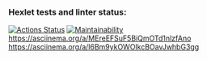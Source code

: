 ### Hexlet tests and linter status:
[![Actions Status](https://github.com/MaxRubtsovsk/python-project-49/actions/workflows/hexlet-check.yml/badge.svg)](https://github.com/MaxRubtsovsk/python-project-49/actions)
[![Maintainability](https://api.codeclimate.com/v1/badges/621f6a0a0b083c8abb60/maintainability)](https://codeclimate.com/github/MaxRubtsovsk/python-project-49/maintainability)
https://asciinema.org/a/MEreEFSuF5BiQmOTd1nlzfAno
https://asciinema.org/a/l6Bm9ykOWOlkcBOavJwhbG3gg

